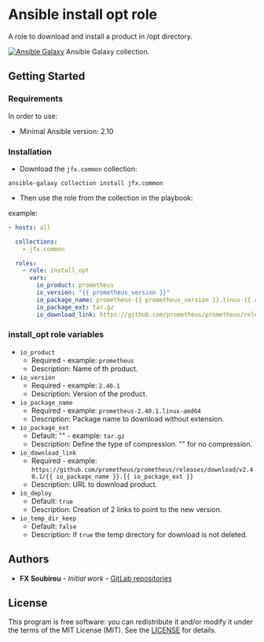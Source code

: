 # Ansible install opt role

A role to download and install a product in /opt directory.

[![Ansible Galaxy](https://shields.io/badge/Ansible_Galaxy-informational?logo=ansible&style=flat-square)](https://galaxy.ansible.com/jfx/system) Ansible Galaxy collection.

## Getting Started

### Requirements

In order to use:

* Minimal Ansible version: 2.10

### Installation

* Download the `jfx.common` collection:

```shell
ansible-galaxy collection install jfx.common
```

* Then use the role from the collection in the playbook:

example:

```yaml
- hosts: all

  collections:
    - jfx.common

  roles:
    - role: install_opt
      vars:
        io_product: prometheus
        io_version: "{{ prometheus_version }}"
        io_package_name: prometheus-{{ prometheus_version }}.linux-{{ arch }}
        io_package_ext: tar.gz
        io_download_link: https://github.com/prometheus/prometheus/releases/download/v{{ prometheus_version }}/{{ io_package_name }}.{{ io_package_ext }}
```

### install_opt role variables

* `io_product`
  * Required - example: `prometheus`
  * Description: Name of th product.
* `io_version`
  * Required - example: `2.40.1`
  * Description: Version of the product.
* `io_package_name`
  * Required - example: `prometheus-2.40.1.linux-amd64`
  * Description: Package name to download without extension.
* `io_package_ext`
  * Default: "" - example: `tar.gz`
  * Description: Define the type of compression. "" for no compression.
* `io_download_link`
  * Required - example: `https://github.com/prometheus/prometheus/releases/download/v2.40.1/{{ io_package_name }}.{{ io_package_ext }}`
  * Description: URL to download product.
* `io_deploy`
  * Default: `true`
  * Description: Creation of 2 links to point to the new version.
* `io_temp_dir_keep`
  * Default: `false`
  * Description: If `true` the temp directory for download is not deleted.

## Authors

* **FX Soubirou** - *Initial work* - [GitLab repositories](https://gitlab.com/op_so)

## License

This program is free software: you can redistribute it and/or modify it under the terms of the MIT License (MIT). See the [LICENSE](https://opensource.org/licenses/MIT) for details.
